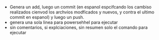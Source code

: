 * Genera un add, luego un commit (en espanol espcifcando los cambiso realizados cienvod los archvios modficados y nuevos, y contra el ultimo commit en espanol) y luego un push.
* genera una sola linea para powersehhel para ejecutar 
* sin comentarios, si explciaciones, sin resumen solo el comando para ejecutar